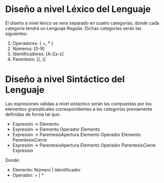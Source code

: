 # Diseño a nivel Léxico del Lenguaje

El diseño a nivel léxico se vera separado en cuatro categorías, donde cada categoría tendrá un Lenguaje Regular. 
Dichas categorías serán las siguientes: 

 1. Operadores: { +, * }
 2. Números: [0-9]
 3. Identificadores: [A-Za-z]
 4. Parentesis: [(, )]


# Diseño a nivel Sintáctico del Lenguaje

Las expresiones válidas a nivel sintáctico serán las compuestas por los elementos gramaticales correspondientes a las categorías previamente definidas de forma tal que: 

 - Expresión -> Elemento
 - Expresión -> Elemento Operador Elemento
 - Expresión -> ParentesisApertura Elemento Operador Elemento ParentesisCierre
 - Expresión -> ParentesisApertura Elemento Operador ParentesisCierre Expresion

Donde:  
 - Elemento: Número | Identificador
 - Operador: + | *

  